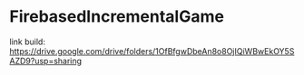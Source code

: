 # FirebasedIncrementalGame

link build: https://drive.google.com/drive/folders/1OfBfgwDbeAn8o8OjIQiWBwEkOY5SAZD9?usp=sharing
